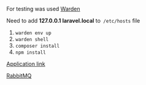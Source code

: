 For testing was used [Warden](https://github.com/wardenenv/warden)

Need to add **127.0.0.1 laravel.local** to` /etc/hosts` file

1. `warden env up`
2. `warden shell`
3. `composer install`
4. `npm install`

[Application link](https://rabbitmq.laravel.local/#/)

[RabbitMQ](https://rabbitmq.laravel.local/#/)
